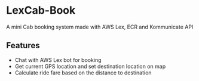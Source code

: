 # LexCab-Book
A mini Cab booking system made with AWS Lex, ECR and Kommunicate API
## Features
-	Chat with AWS Lex bot for booking
-	Get current GPS location and set destination location on map
-	Calculate ride fare based on the distance to destination
